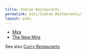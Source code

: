 ```yaml
---
title: Indian Restaurants
permalink: wiki/Indian_Restaurants/
layout: wiki
---
```


-   [Mira](/wiki/Mira "wikilink")
-   [The New Mira](/wiki/The_New_Mira "wikilink")

See also [Curry Restaurants](/wiki/Curry_Restaurants "wikilink")
